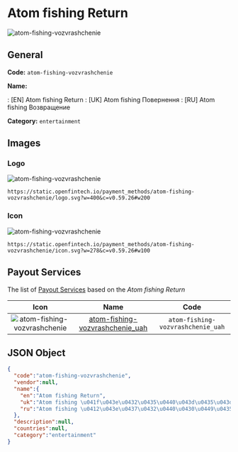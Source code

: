 
# Atom fishing Return 
![atom-fishing-vozvrashchenie](https://static.openfintech.io/payment_methods/atom-fishing-vozvrashchenie/logo.svg?w=400&c=v0.59.26#w200)  

## General 
**Code:** `atom-fishing-vozvrashchenie` 
 
**Name:** 
 
:	[EN] Atom fishing Return 
:	[UK] Atom fishing Повернення 
:	[RU] Atom fishing Возвращение 
 
**Category:** `entertainment` 
 

## Images 

### Logo 
![atom-fishing-vozvrashchenie](https://static.openfintech.io/payment_methods/atom-fishing-vozvrashchenie/logo.svg?w=400&c=v0.59.26#w200)  

```
https://static.openfintech.io/payment_methods/atom-fishing-vozvrashchenie/logo.svg?w=400&c=v0.59.26#w200
```  

### Icon 
![atom-fishing-vozvrashchenie](https://static.openfintech.io/payment_methods/atom-fishing-vozvrashchenie/icon.svg?w=278&c=v0.59.26#w100)  

```
https://static.openfintech.io/payment_methods/atom-fishing-vozvrashchenie/icon.svg?w=278&c=v0.59.26#w100
```  

## Payout Services 
 
The list of [Payout Services](/payout-services/) based on the _Atom fishing Return_ 

|Icon|Name|Code| 
|:---:|:---:|:---:| 
|![atom-fishing-vozvrashchenie](https://static.openfintech.io/payout_methods/atom-fishing-vozvrashchenie/icon.png?w=278&c=v0.59.26#w40) |[atom-fishing-vozvrashchenie_uah](/payout-services/atom-fishing-vozvrashchenie_uah/)|`atom-fishing-vozvrashchenie_uah`| 
 

## JSON Object 

```json
{
  "code":"atom-fishing-vozvrashchenie",
  "vendor":null,
  "name":{
    "en":"Atom fishing Return",
    "uk":"Atom fishing \u041f\u043e\u0432\u0435\u0440\u043d\u0435\u043d\u043d\u044f",
    "ru":"Atom fishing \u0412\u043e\u0437\u0432\u0440\u0430\u0449\u0435\u043d\u0438\u0435"
  },
  "description":null,
  "countries":null,
  "category":"entertainment"
}
```  
